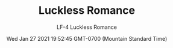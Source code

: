 ---
category: "wall-covering"
date: Wed Jan 27 2021 19:52:45 GMT-0700 (Mountain Standard Time)
description: "null"
designer: "Lesley Frenz"
href: "https://www.areaenvironments.com/lesle-frenz"
image_primary: "./img/LF_LucklessRomance_Art.jpg"
image_secondary: "./img/LF_LucklessRomance_Interior.jpg"
image_thumb: "./img/Lesley+Frenz.png"
manufacturer: "Area Environments"
slug: "/manufacturers/area-environments/wall-covering/luckless-romance"
slug_destination: area-environments,
subtitle: "LF-4  Luckless Romance"
tags:
  - "area-environments"
  - "wall-covering"
title: "Luckless Romance"
---